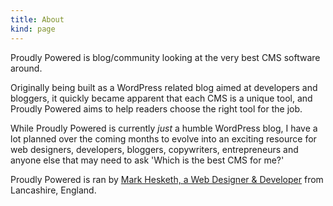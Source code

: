 ```yaml
---
title: About
kind: page
---
```


Proudly Powered is blog/community looking at the very best CMS software around.

Originally being built as a WordPress related blog aimed at developers and bloggers, it quickly became apparent that each CMS is a unique tool, and Proudly Powered aims to help readers choose the right tool for the job.

While Proudly Powered is currently _just_ a humble WordPress blog, I have a lot planned over the coming months to evolve into an exciting resource for web designers, developers, bloggers, copywriters, entrepreneurs and anyone else that may need to ask 'Which is the best CMS for me?'

Proudly Powered is ran by [Mark Hesketh, a Web Designer &amp; Developer](http://www.markhesketh.co.uk "Mark Hesketh, Web Designer &amp; Developer") from Lancashire, England.
